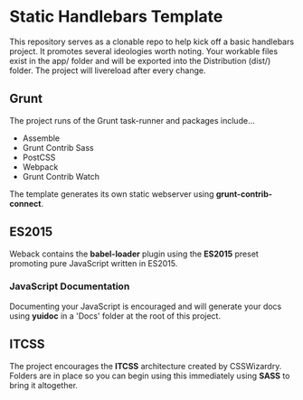 # Static Handlebars Template

This repository serves as a clonable repo to help kick off a basic handlebars project. It promotes several ideologies worth noting. Your workable files exist in the app/ folder and will be exported into the Distribution (dist/) folder. The project will livereload after every change.

## Grunt

The project runs of the Grunt task-runner and packages include...

- Assemble
- Grunt Contrib Sass
- PostCSS
- Webpack
- Grunt Contrib Watch

The template generates its own static webserver using **grunt-contrib-connect**.

## ES2015

Weback contains the **babel-loader** plugin using the **ES2015** preset promoting pure JavaScript written in ES2015.

### JavaScript Documentation

Documenting your JavaScript is encouraged and will generate your docs using **yuidoc** in a 'Docs' folder at the root of this project.

## ITCSS

The project encourages the **ITCSS** architecture created by CSSWizardry. Folders are in place so you can begin using this immediately using **SASS** to bring it altogether.